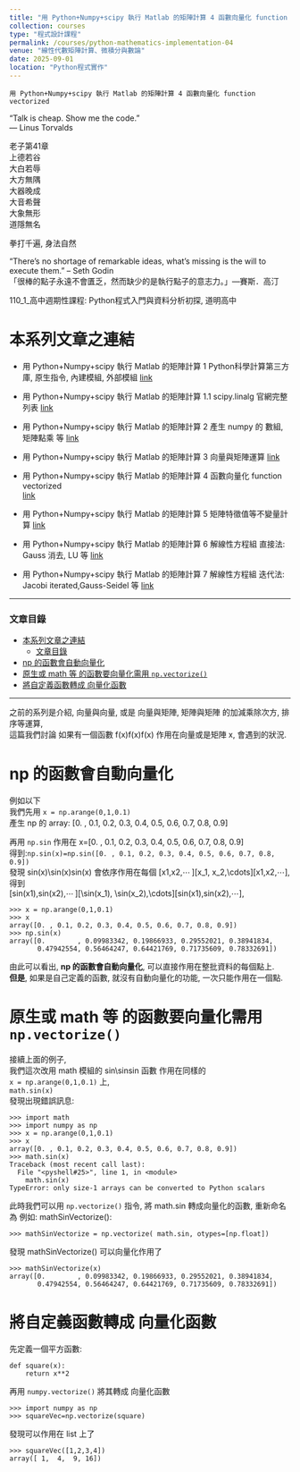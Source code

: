 ```yaml
---
title: "用 Python+Numpy+scipy 執行 Matlab 的矩陣計算 4 函數向量化 function vectorized"
collection: courses
type: "程式設計課程"
permalink: /courses/python-mathematics-implementation-04
venue: "線性代數矩陣計算、微積分與數論"
date: 2025-09-01
location: "Python程式實作"
---  
```

    用 Python+Numpy+scipy 執行 Matlab 的矩陣計算 4 函數向量化 function vectorized 

“Talk is cheap. Show me the code.”  
― Linus Torvalds

老子第41章  
上德若谷  
大白若辱  
大方無隅  
大器晚成  
大音希聲  
大象無形  
道隱無名

拳打千遍, 身法自然

“There’s no shortage of remarkable ideas, what’s missing is the will to execute them.” – Seth Godin  
「很棒的點子永遠不會匱乏，然而缺少的是執行點子的意志力。」—賽斯．高汀

110\_1\_高中週期性課程: Python程式入門與資料分析初探, 道明高中

本系列文章之連結
========

*   用 Python+Numpy+scipy 執行 Matlab 的矩陣計算 1 Python科學計算第三方庫, 原生指令, 內建模組, 外部模組 [link](/courses/python-mathematics-implementation)
    
*   用 Python+Numpy+scipy 執行 Matlab 的矩陣計算 1.1 scipy.linalg 官網完整列表 [link](/courses/python-mathematics-implementation-01)
    
*   用 Python+Numpy+scipy 執行 Matlab 的矩陣計算 2 產生 numpy 的 數組, 矩陣點乘 等 [link](/courses/python-mathematics-implementation-02)
    
*   用 Python+Numpy+scipy 執行 Matlab 的矩陣計算 3 向量與矩陣運算 [link](/courses/python-mathematics-implementation-03)
    
*   用 Python+Numpy+scipy 執行 Matlab 的矩陣計算 4 函數向量化 function vectorized  
    [link](/courses/python-mathematics-implementation-04)
    
*   用 Python+Numpy+scipy 執行 Matlab 的矩陣計算 5 矩陣特徵值等不變量計算 [link](/courses/python-mathematics-implementation-05)
    
*   用 Python+Numpy+scipy 執行 Matlab 的矩陣計算 6 解線性方程組 直接法: Gauss 消去, LU 等 [link](/courses/python-mathematics-implementation-06)
    
*   用 Python+Numpy+scipy 執行 Matlab 的矩陣計算 7 解線性方程組 迭代法: Jacobi iterated,Gauss-Seidel 等 [link](/courses/python-mathematics-implementation-07)
    

* * *

### 文章目錄

- [本系列文章之連結](#本系列文章之連結)
    - [文章目錄](#文章目錄)
- [np 的函數會自動向量化](#np-的函數會自動向量化)
- [原生或 math 等 的函數要向量化需用 `np.vectorize()`](#原生或-math-等-的函數要向量化需用-npvectorize)
- [將自定義函數轉成 向量化函數](#將自定義函數轉成-向量化函數)

* * *

之前的系列是介紹, 向量與向量, 或是 向量與矩陣, 矩陣與矩陣 的加減乘除次方, 排序等運算,  
這篇我們討論 如果有一個函數 f(x)f(x)f(x) 作用在向量或是矩陣 x, 會遇到的狀況.

np 的函數會自動向量化
============

例如以下  
我們先用 `x = np.arange(0,1,0.1)`  
產生 np 的 array: \[0. , 0.1, 0.2, 0.3, 0.4, 0.5, 0.6, 0.7, 0.8, 0.9\]

再用 `np.sin` 作用在 x=\[0. , 0.1, 0.2, 0.3, 0.4, 0.5, 0.6, 0.7, 0.8, 0.9\]  
得到:`np.sin(x)=np.sin([0. , 0.1, 0.2, 0.3, 0.4, 0.5, 0.6, 0.7, 0.8, 0.9])`  
發現 sin⁡(x)\\sin(x)sin(x) 會依序作用在每個 \[x1,x2,⋯ \]\[x\_1, x\_2,\\cdots\]\[x1​,x2​,⋯\], 得到  
\[sin⁡(x1),sin⁡(x2),⋯ \]\[\\sin(x\_1), \\sin(x\_2),\\cdots\]\[sin(x1​),sin(x2​),⋯\],

    >>> x = np.arange(0,1,0.1)
    >>> x
    array([0. , 0.1, 0.2, 0.3, 0.4, 0.5, 0.6, 0.7, 0.8, 0.9])
    >>> np.sin(x)
    array([0.        , 0.09983342, 0.19866933, 0.29552021, 0.38941834,
           0.47942554, 0.56464247, 0.64421769, 0.71735609, 0.78332691])
    

由此可以看出, **np 的函數會自動向量化**, 可以直接作用在整批資料的每個點上.  
**但是**, 如果是自己定義的函數, 就沒有自動向量化的功能, 一次只能作用在一個點.

原生或 math 等 的函數要向量化需用 `np.vectorize()`
=====================================

接續上面的例子,  
我們這次改用 math 模組的 sin⁡\\sinsin 函數 作用在同樣的  
`x = np.arange(0,1,0.1)` 上,  
`math.sin(x)`  
發現出現錯誤訊息:

    >>> import math
    >>> import numpy as np
    >>> x = np.arange(0,1,0.1)
    >>> x
    array([0. , 0.1, 0.2, 0.3, 0.4, 0.5, 0.6, 0.7, 0.8, 0.9])
    >>> math.sin(x)
    Traceback (most recent call last):
      File "<pyshell#25>", line 1, in <module>
        math.sin(x)
    TypeError: only size-1 arrays can be converted to Python scalars
    

此時我們可以用 `np.vectorize()` 指令, 將 math.sin 轉成向量化的函數, 重新命名為 例如: mathSinVectorize():

    >>> mathSinVectorize = np.vectorize( math.sin, otypes=[np.float])
    

發現 mathSinVectorize() 可以向量化作用了

    >>> mathSinVectorize(x)
    array([0.        , 0.09983342, 0.19866933, 0.29552021, 0.38941834,
           0.47942554, 0.56464247, 0.64421769, 0.71735609, 0.78332691])
    

將自定義函數轉成 向量化函數
==============

先定義一個平方函數:

    def square(x):
        return x**2
    

再用 `numpy.vectorize()` 將其轉成 向量化函數

    >>> import numpy as np
    >>> squareVec=np.vectorize(square)
    

發現可以作用在 list 上了

    >>> squareVec([1,2,3,4])
    array([ 1,  4,  9, 16])